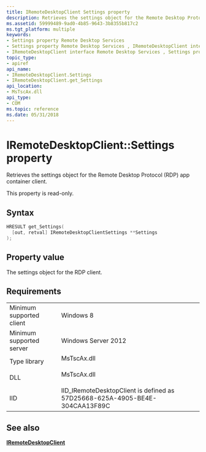 ```yaml
---
title: IRemoteDesktopClient Settings property
description: Retrieves the settings object for the Remote Desktop Protocol (RDP) app container client.
ms.assetid: 59999489-9ad0-4b85-9643-3b8355b817c2
ms.tgt_platform: multiple
keywords:
- Settings property Remote Desktop Services
- Settings property Remote Desktop Services , IRemoteDesktopClient interface
- IRemoteDesktopClient interface Remote Desktop Services , Settings property
topic_type:
- apiref
api_name:
- IRemoteDesktopClient.Settings
- IRemoteDesktopClient.get_Settings
api_location:
- MsTscAx.dll
api_type:
- COM
ms.topic: reference
ms.date: 05/31/2018
---
```


# IRemoteDesktopClient::Settings property

Retrieves the settings object for the Remote Desktop Protocol (RDP) app container client.

This property is read-only.

## Syntax


```C++
HRESULT get_Settings(
  [out, retval] IRemoteDesktopClientSettings **Settings
);
```



## Property value

The settings object for the RDP client.

## Requirements



|                                     |                                                                                         |
|-------------------------------------|-----------------------------------------------------------------------------------------|
| Minimum supported client<br/> | Windows 8<br/>                                                                    |
| Minimum supported server<br/> | Windows Server 2012<br/>                                                          |
| Type library<br/>             | <dl> <dt>MsTscAx.dll</dt> </dl>  |
| DLL<br/>                      | <dl> <dt>MsTscAx.dll</dt> </dl>  |
| IID<br/>                      | IID\_IRemoteDesktopClient is defined as 57D25668-625A-4905-BE4E-304CAA13F89C<br/> |



## See also

<dl> <dt>

[**IRemoteDesktopClient**](https://msdn.microsoft.com/library/Mt786998(v=VS.85).aspx)
</dt> </dl>

 

 





